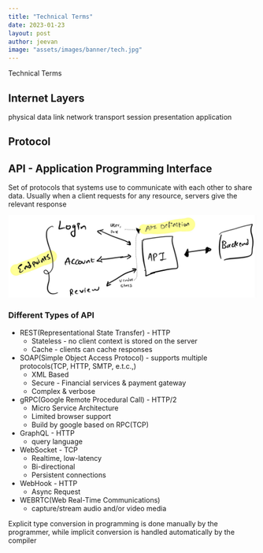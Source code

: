 ```yaml
---
title: "Technical Terms"
date: 2023-01-23
layout: post
author: jeevan
image: "assets/images/banner/tech.jpg"
---
```


Technical Terms

## Internet Layers

physical
data link
network
transport
session
presentation
application

## Protocol

## API - Application Programming Interface

Set of protocols that systems use to communicate with each other to share data. Usually when a client requests for any resource, servers give the relevant response

![Book logo](/assets/images/api-overview.jpg)

### Different Types of API

- REST(Representational State Transfer) - HTTP
  - Stateless - no client context is stored on the server
  - Cache - clients can cache responses
- SOAP(Simple Object Access Protocol) - supports multiple protocols(TCP, HTTP, SMTP, e.t.c.,)
  - XML Based
  - Secure - Financial services & payment gateway
  - Complex & verbose
- gRPC(Google Remote Procedural Call) - HTTP/2
  - Micro Service Architecture
  - Limited browser support
  - Build by google based on RPC(TCP)
- GraphQL - HTTP
  - query language
- WebSocket - TCP
  - Realtime, low-latency
  - Bi-directional
  - Persistent connections
- WebHook - HTTP
  - Async Request
- WEBRTC(Web Real-Time Communications)
  - capture/stream audio and/or video media

Explicit type conversion in programming is done manually by the programmer, while implicit conversion is handled automatically by the compiler
